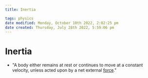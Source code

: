 ```yaml
---
title: Inertia

tags: physics
date modified: Monday, October 10th 2022, 2:02:25 pm
date created: Thursday, July 28th 2022, 5:59:06 pm
---
```


# Inertia
- "A body either remains at rest or continues to move at a constant velocity, unless acted upon by a net external [force](Force.md)."


